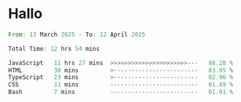 # Hallo
<!--START_SECTION:waka-->

```rust
From: 13 March 2025 - To: 12 April 2025

Total Time: 12 hrs 54 mins

JavaScript   11 hrs 27 mins  >>>>>>>>>>>>>>>>>>>>>>---   88.28 %
HTML         30 mins         >------------------------   03.95 %
TypeScript   23 mins         >------------------------   02.96 %
CSS          11 mins         -------------------------   01.49 %
Bash         7 mins          -------------------------   01.01 %
```

<!--END_SECTION:waka-->
